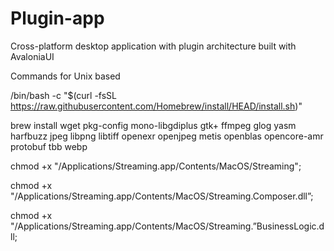 # Plugin-app
Cross-platform desktop application with plugin architecture built with AvaloniaUI


Commands for Unix based

/bin/bash -c "$(curl -fsSL https://raw.githubusercontent.com/Homebrew/install/HEAD/install.sh)"

brew install wget pkg-config mono-libgdiplus gtk+ ffmpeg glog yasm harfbuzz jpeg libpng libtiff openexr openjpeg metis openblas opencore-amr protobuf tbb webp

chmod +x "/Applications/Streaming.app/Contents/MacOS/Streaming";

chmod +x "/Applications/Streaming.app/Contents/MacOS/Streaming.Composer.dll”;   


chmod +x "/Applications/Streaming.app/Contents/MacOS/Streaming.”BusinessLogic.dll;   
